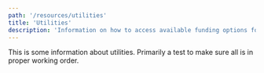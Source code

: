 ```yaml
---
path: '/resources/utilities'
title: 'Utilities'
description: 'Information on how to access available funding options for utility costs, as well as resources on how to work towards lower utility costs.'
---
```


This is some information about utilities. Primarily a test to make sure all is in proper working order.
